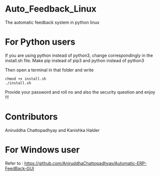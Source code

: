 # Auto_Feedback_Linux
The automatic feedback system in python linux

# For Python users
If you are using python instead of python3, change correspondingly in the install.sh file.
Make pip instead of pip3 and python instead of python3

Then open a terminal in that folder and write
```
chmod +x install.sh
./install.sh
```

Provide your password and roll no and also the security question and enjoy !!!

# Contributors
Aniruddha Chattopadhyay and Kanishka Halder

# For Windows user
Refer to : https://github.com/AniruddhaChattopadhyay/Automatic-ERP-FeedBack-GUI
